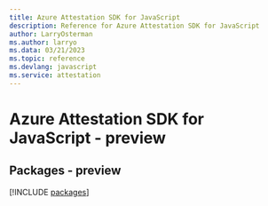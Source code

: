 ```yaml
---
title: Azure Attestation SDK for JavaScript
description: Reference for Azure Attestation SDK for JavaScript
author: LarryOsterman
ms.author: larryo
ms.data: 03/21/2023
ms.topic: reference
ms.devlang: javascript
ms.service: attestation
---
```

# Azure Attestation SDK for JavaScript - preview
## Packages - preview
[!INCLUDE [packages](attestation-index.md)]